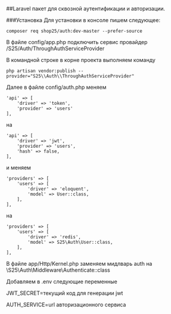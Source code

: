 ##Laravel пакет для сквозной аутентификации и авторизации.

###Установка
Для установки в консоле пишем следующее:

`composer req shop25/auth:dev-master --prefer-source`

В файле config/app.php подключить сервис провайдер /S25/Auth/ThroughAuthServiceProvider

В командной строке в корне проекта выполняем команду

`php artisan vendor:publish --provider="S25\\Auth\\ThroughAuthServiceProvider"`

Далее в файле config/auth.php меняем 
```      
'api' => [
    'driver' => 'token',
    'provider' => 'users'
],
```

на 

```      
'api' => [
    'driver' => 'jwt',
    'provider' => 'users',
    'hash' => false,
],
```

и меняем 

```      
'providers' => [
    'users' => [
        'driver' => 'eloquent',
        'model' => User::class,
    ],
],
```

на

```      
'providers' => [
    'users' => [
        'driver' => 'redis',
        'model' => S25\Auth\User::class,
    ],
],
```

В файле app/Http/Kernel.php заменяем мидлварь auth на \S25\Auth\Middleware\Authenticate::class

Добавляем в .env следующие переменные

JWT_SECRET=текущий код для генерации jwt

AUTH_SERVICE=url авторизационного сервиса




